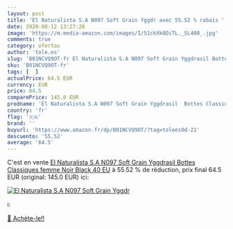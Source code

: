 ```yaml
---
layout: post
title: 'El Naturalista S.A N097 Soft Grain Yggdr avec 55.52 % rabais '
date: 2020-08-12 13:27:28
image: 'https://m.media-amazon.com/images/I/51ckXk0DiTL._SL400_.jpg'
comments: true
category: ofertas
author: 'tole.es'
slug: 'B01NCVQ9OT-fr El Naturalista S.A N097 Soft Grain Yggdrasil Bottes...'
sku: 'B01NCVQ9OT-fr'
tags: [  ]
actualPrice: 64.5 EUR
currency: EUR
price: 64.5
comparePrice: 145.0 EUR
prodname: 'El Naturalista S.A N097 Soft Grain Yggdrasil  Bottes Classiques femme  Noir  Black   40 EU'
country: 'fr'
flag: '🇫🇷'
brand: ''
buyurl: 'https://www.amazon.fr/dp/B01NCVQ9OT/?tag=tolees0d-21'
descuento: '55.52'
average: '64.5'
---
```


C'est en vente [El Naturalista S.A N097 Soft Grain Yggdrasil  Bottes Classiques femme  Noir  Black   40 EU](https://www.amazon.fr/dp/B01NCVQ9OT/?tag=tolees0d-21)  à  55.52 % de réduction, prix final  64.5 EUR (original: 145.0 EUR) ici:

[![El Naturalista S.A N097 Soft Grain Yggdr](https://m.media-amazon.com/images/I/51ckXk0DiTL._SL400_.jpg)](https://www.amazon.fr/dp/B01NCVQ9OT/?tag=tolees0d-21)

ℹ️:


[🛒 Achète-le!!](https://www.amazon.fr/dp/B01NCVQ9OT/?tag=tolees0d-21)
